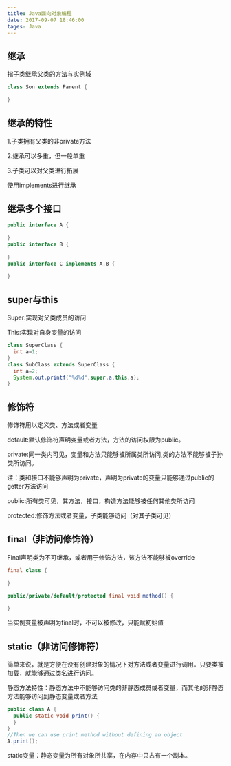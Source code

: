 ```yaml
---
title: Java面向对象编程 
date: 2017-09-07 18:46:00
tages: Java
---
```


## 继承

指子类继承父类的方法与实例域

```java
class Son extends Parent {
  
}
```

## 继承的特性

1.子类拥有父类的非private方法

2.继承可以多重，但一般单重

3.子类可以对父类进行拓展

使用implements进行继承

## 继承多个接口

```java
public interface A {
  
}
public interface B {
  
}
public interface C implements A,B {
  
}
```

## super与this

Super:实现对父类成员的访问

This:实现对自身变量的访问

```java
class SuperClass {
  int a=1;
}
class SubClass extends SuperClass {
  int a=2;
  System.out.printf("%d%d",super.a,this,a);
}
```

## 修饰符

修饰符用以定义类、方法或者变量

default:默认修饰符声明变量或者方法，方法的访问权限为public。

private:同一类内可见，变量和方法只能够被所属类所访问,类的方法不能够被子孙类所访问。

注：类和接口不能够声明为private，声明为private的变量只能够通过public的getter方法访问

public:所有类可见，其方法，接口，构造方法能够被任何其他类所访问

protected:修饰方法或者变量，子类能够访问（对其子类可见）

## final（非访问修饰符）

Final声明类为不可继承，或者用于修饰方法，该方法不能够被override

```java
final class {
  
}
```

```java
public/private/default/protected final void method() {
  
}
```

当实例变量被声明为final时，不可以被修改，只能赋初始值

## static（非访问修饰符）

简单来说，就是方便在没有创建对象的情况下对方法或者变量进行调用。只要类被加载，就能够通过类名进行访问。

静态方法特性：静态方法中不能够访问类的非静态成员或者变量，而其他的非静态方法能够访问到静态变量或者方法

```java
public class A {
  public static void print() {
  }
}
//Then we can use print method without defining an object
A.print();
```

static变量：静态变量为所有对象所共享，在内存中只占有一个副本。

